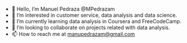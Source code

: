 - 👋 Hello, I’m Manuel Pedraza @MPedrazam
- 👀 I’m interested in customer service, data analysis and data science.
- 🌱 I’m currently learning data analysis in Coursera and FreeCodeCamp.
- 💞️ I’m looking to collaborate on projects related with data analysis.
- 📫 How to reach me at manupedrazam@gmail.com

<!---
MPedrazam/MPedrazam is a ✨ special ✨ repository because its `README.md` (this file) appears on your GitHub profile.
You can click the Preview link to take a look at your changes.
--->
